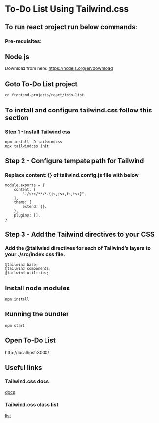 # To-Do List Using Tailwind.css

## To run react project run below commands:
### Pre-requisites:

## Node.js 
Download from here: https://nodejs.org/en/download

## Goto To-Do List project
```
cd frontend-projects/react/todo-list
```

## To install and configure tailwind.css follow this section
### Step 1 - Install Tailwind css
```
npm install -D tailwindcss
npx tailwindcss init
```

## Step 2 - Configure tempate path for Tailwind
### Replace content: {} of tailwind.config.js file with below
```
module.exports = {
    content: [
        "./src/**/*.{js,jsx,ts,tsx}",
    ],
    theme: {
        extend: {},
    },
    plugins: [],
}
```

## Step 3 - Add the Tailwind directives to your CSS
### Add the @tailwind directives for each of Tailwind’s layers to your ./src/index.css file.

```
@tailwind base;
@tailwind components;
@tailwind utilities;
```

## Install node modules
```
npm install
```

## Running the bundler
```
npm start
```

## Open To-Do List
http://localhost:3000/

## Useful links
### Tailwind.css docs 
[docs](https://tailwindcss.com/docs/installation)

### Tailwind.css class list
[list](https://tailwind.build/classes)